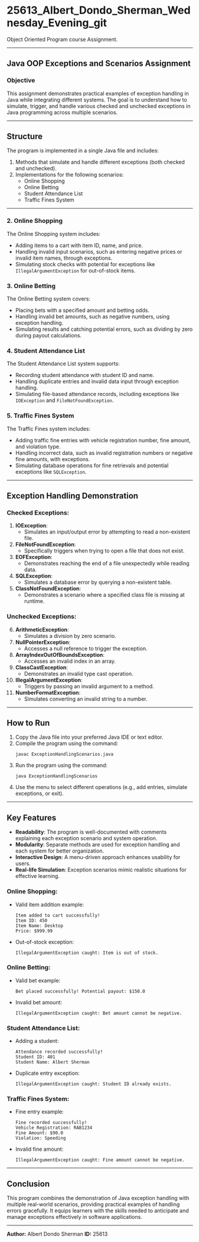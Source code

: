 # 25613_Albert_Dondo_Sherman_Wednesday_Evening_git
Object Oriented Program course Assignment. 

---  

## Java OOP Exceptions and Scenarios Assignment  

### Objective  
This assignment demonstrates practical examples of exception handling in Java while integrating different systems. 
The goal is to understand how to simulate, trigger, and handle various checked and unchecked exceptions in Java programming across multiple scenarios.

---

## Structure  
The program is implemented in a single Java file and includes:  
1. Methods that simulate and handle different exceptions (both checked and unchecked).  
2. Implementations for the following scenarios: 
   - Online Shopping
   - Online Betting
   - Student Attendance List
   - Traffic Fines System

---
### 2. Online Shopping  
The Online Shopping system includes:  
- Adding items to a cart with item ID, name, and price.  
- Handling invalid input scenarios, such as entering negative prices or invalid item names, through exceptions.  
- Simulating stock checks with potential for exceptions like `IllegalArgumentException` for out-of-stock items.  

### 3. Online Betting  
The Online Betting system covers:  
- Placing bets with a specified amount and betting odds.  
- Handling invalid bet amounts, such as negative numbers, using exception handling.  
- Simulating results and catching potential errors, such as dividing by zero during payout calculations.  

### 4. Student Attendance List  
The Student Attendance List system supports:  
- Recording student attendance with student ID and name.  
- Handling duplicate entries and invalid data input through exception handling.  
- Simulating file-based attendance records, including exceptions like `IOException` and `FileNotFoundException`.  

### 5. Traffic Fines System  
The Traffic Fines system includes:  
- Adding traffic fine entries with vehicle registration number, fine amount, and violation type.  
- Handling incorrect data, such as invalid registration numbers or negative fine amounts, with exceptions.  
- Simulating database operations for fine retrievals and potential exceptions like `SQLException`.  

---

## Exception Handling Demonstration  

### Checked Exceptions:  
1. **IOException**:  
   - Simulates an input/output error by attempting to read a non-existent file.  
2. **FileNotFoundException**:  
   - Specifically triggers when trying to open a file that does not exist.  
3. **EOFException**:  
   - Demonstrates reaching the end of a file unexpectedly while reading data.  
4. **SQLException**:  
   - Simulates a database error by querying a non-existent table.  
5. **ClassNotFoundException**:  
   - Demonstrates a scenario where a specified class file is missing at runtime.  

### Unchecked Exceptions:  
6. **ArithmeticException**:  
   - Simulates a division by zero scenario.  
7. **NullPointerException**:  
   - Accesses a null reference to trigger the exception.  
8. **ArrayIndexOutOfBoundsException**:  
   - Accesses an invalid index in an array.  
9. **ClassCastException**:  
   - Demonstrates an invalid type cast operation.  
10. **IllegalArgumentException**:  
    - Triggers by passing an invalid argument to a method.  
11. **NumberFormatException**:  
    - Simulates converting an invalid string to a number.  

---

## How to Run  
1. Copy the Java file into your preferred Java IDE or text editor.  
2. Compile the program using the command:  
   ```
   javac ExceptionHandlingScenarios.java
   ```  
3. Run the program using the command:  
   ```
   java ExceptionHandlingScenarios
   ```  
4. Use the menu to select different operations (e.g., add entries, simulate exceptions, or exit).  

---

## Key Features  
- **Readability**: The program is well-documented with comments explaining each exception scenario and system operation.  
- **Modularity**: Separate methods are used for exception handling and each system for better organization.  
- **Interactive Design**: A menu-driven approach enhances usability for users.  
- **Real-life Simulation**: Exception scenarios mimic realistic situations for effective learning.  

### Online Shopping:  
- Valid item addition example:  
   ```
   Item added to cart successfully!
   Item ID: 450
   Item Name: Desktop
   Price: $999.99
   ```
- Out-of-stock exception:  
   ```
   IllegalArgumentException caught: Item is out of stock.
   ```

### Online Betting:  
- Valid bet example:  
   ```
   Bet placed successfully! Potential payout: $150.0
   ```
- Invalid bet amount:  
   ```
   IllegalArgumentException caught: Bet amount cannot be negative.
   ```

### Student Attendance List:  
- Adding a student:  
   ```
   Attendance recorded successfully!
   Student ID: 401
   Student Name: Albert Sherman
   ```
- Duplicate entry exception:  
   ```
   IllegalArgumentException caught: Student ID already exists.
   ```

### Traffic Fines System:  
- Fine entry example:  
   ```
   Fine recorded successfully!
   Vehicle Registration: RAB1234
   Fine Amount: $90.0
   Violation: Speeding
   ```
- Invalid fine amount:  
   ```
   IllegalArgumentException caught: Fine amount cannot be negative.
   ```

---

## Conclusion  
This program combines the demonstration of Java exception handling with multiple real-world scenarios, providing practical examples of handling errors gracefully. It equips learners with the skills needed to anticipate and manage exceptions effectively in software applications.

---

**Author:** Albert Dondo Sherman 
**ID:** 25613 



